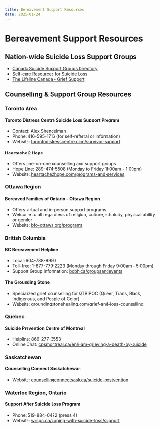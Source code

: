 ```yaml
---
title: Bereavement Support Resources
date: 2025-01-24
---
```


# Bereavement Support Resources

## Nation-wide Suicide Loss Support Groups

- [Canada Suicide Support Groups Directory](http://www.suicide.org/canada-suicide-support-groups.html)
- [Self-care Resources for Suicide Loss](https://www.counsellingconnectsask.ca/postvention-resources)
- [The Lifeline Canada - Grief Support](https://thelifelinecanada.ca/grief/)

## Counselling & Support Group Resources

### Toronto Area

#### Toronto Distress Centre Suicide Loss Support Program

- Contact: Alex Shendelman
- Phone: 416-595-1716 (for self-referral or information)
- Website: [torontodistresscentre.com/survivor-support](https://torontodistresscentre.com/survivor-support/)

#### Heartache 2 Hope

- Offers one-on-one counselling and support groups
- Hope Line: 289-474-5508 (Monday to Friday 11:00am - 1:00pm)
- Website: [heartache2hope.com/programs-and-services](https://heartache2hope.com/programs-and-services/)

### Ottawa Region

#### Bereaved Families of Ontario - Ottawa Region

- Offers virtual and in-person support programs
- Welcome to all regardless of religion, culture, ethnicity, physical ability or gender
- Website: [bfo-ottawa.org/programs](https://bfo-ottawa.org/programs/)

### British Columbia

#### BC Bereavement Helpline

- Local: 604-738-9950
- Toll-free: 1-877-779-2223 (Monday through Friday 9:00am - 5:00pm)
- Support Group Information: [bcbh.ca/groupsandevents](https://bcbh.ca/groupsandevents/)

#### The Grounding Stone

- Specialized grief counselling for QTBIPOC (Queer, Trans, Black, Indigenous, and People of Color)
- Website: [groundingstonehealing.com/grief-and-loss-counselling](https://groundingstonehealing.com/grief-and-loss-counselling)

### Quebec

#### Suicide Prevention Centre of Montreal

- Helpline: 866-277-3553
- Online Chat: [cpsmontreal.ca/en/i-am-grieving-a-death-by-suicide](https://cpsmontreal.ca/en/i-am-grieving-a-death-by-suicide/)

### Saskatchewan

#### Counselling Connect Saskatchewan

- Website: [counsellingconnectsask.ca/suicide-postvention](https://www.counsellingconnectsask.ca/suicide-postvention)

### Waterloo Region, Ontario

#### Support After Suicide Loss Program

- Phone: 519-884-0422 (press 4)
- Website: [wrspc.ca/coping-with-suicide-loss/support](https://wrspc.ca/coping-with-suicide-loss/support/)
